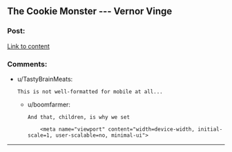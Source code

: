 ## The Cookie Monster --- Vernor Vinge

### Post:

[Link to content](https://www.ida.liu.se/~tompe44/lsff-book/Vernor%20Vinge%20-%20The%20Cookie%20Monster.htm)

### Comments:

- u/TastyBrainMeats:
  ```
  This is not well-formatted for mobile at all...
  ```

  - u/boomfarmer:
    ```
    And that, children, is why we set

        <meta name="viewport" content="width=device-width, initial-scale=1, user-scalable=no, minimal-ui">
    ```

---

